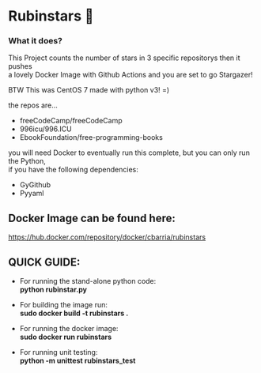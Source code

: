 # Rubinstars 🌠

### What it does?

This Project counts the number of stars in 3 specific repositorys then it pushes<br>
a lovely Docker Image with Github Actions and you are set to go Stargazer!

BTW This was CentOS 7 made with python v3! =)

the repos are...

  * freeCodeCamp/freeCodeCamp
  * 996icu/996.ICU
  * EbookFoundation/free-programming-books

you will need Docker to eventually run this complete, but you can only run the Python,<br>
if you have the following dependencies:
* GyGithub
* Pyyaml

## Docker Image can be found here:
   https://hub.docker.com/repository/docker/cbarria/rubinstars

## QUICK GUIDE:
* For running the stand-alone python code:<br>
  **python rubinstar.py**

* For building the image run:<br>
  **sudo docker build -t rubinstars .**

* For running the docker image:<br>
  **sudo docker run rubinstars**

* For running unit testing:<br>
  **python -m unittest rubinstars_test**
